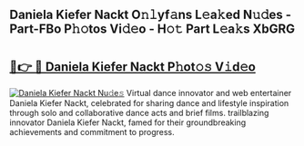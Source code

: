 ## Daniela Kiefer Nackt O𝚗𝚕yf𝚊ns L𝚎a𝚔ed N𝚞𝚍es - Part-FBo P𝚑𝚘tos Vi𝚍𝚎o - H𝚘𝚝 Part L𝚎a𝚔s XbGRG

# <h2><a href="http://kf2vdy0.oniu.top/?m=Daniela+Kiefer+Nackt">🔗👉 🔴 Daniela Kiefer Nackt P𝚑ot𝚘𝚜 V𝚒d𝚎o</a></h2>

[![Daniela Kiefer Nackt Nu𝚍e𝚜](https://i.imgur.com/0qMVB7G.gif)](http://kf2vdy0.oniu.top/?m=Daniela+Kiefer+Nackt)
Virtual dance innovator and web entertainer Daniela Kiefer Nackt, celebrated for sharing dance and lifestyle inspiration through solo and collaborative dance acts and brief films. trailblazing innovator Daniela Kiefer Nackt, famed for their groundbreaking achievements and commitment to progress.  
